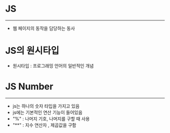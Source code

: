 # JS

---

- 웹 페이지의 동작을 담당하는 동사

# JS의 원시타입

- 원시타입 : 프로그래밍 언어의 일반적인 개념

# JS Number

---

- js는 하나의 숫자 타입을 가지고 있음
- js에는 기본적인 연산 기능이 들어있음
- "%" : 나머지 기호, 나머지를 구할 때 사용
- "\*\*" : 지수 연산자 , 제곱값을 구함
